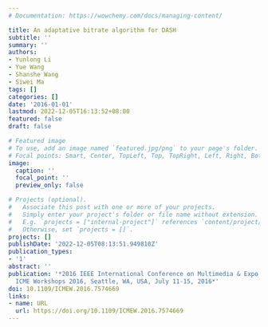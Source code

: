 ```yaml
---
# Documentation: https://wowchemy.com/docs/managing-content/

title: An adaptative bitrate algorithm for DASH
subtitle: ''
summary: ''
authors:
- Yunlong Li
- Yue Wang
- Shanshe Wang
- Siwei Ma
tags: []
categories: []
date: '2016-01-01'
lastmod: 2022-12-05T16:13:52+08:00
featured: false
draft: false

# Featured image
# To use, add an image named `featured.jpg/png` to your page's folder.
# Focal points: Smart, Center, TopLeft, Top, TopRight, Left, Right, BottomLeft, Bottom, BottomRight.
image:
  caption: ''
  focal_point: ''
  preview_only: false

# Projects (optional).
#   Associate this post with one or more of your projects.
#   Simply enter your project's folder or file name without extension.
#   E.g. `projects = ["internal-project"]` references `content/project/deep-learning/index.md`.
#   Otherwise, set `projects = []`.
projects: []
publishDate: '2022-12-05T08:13:51.949810Z'
publication_types:
- '1'
abstract: ''
publication: '*2016 IEEE International Conference on Multimedia & Expo Workshops,
  ICME Workshops 2016, Seattle, WA, USA, July 11-15, 2016*'
doi: 10.1109/ICMEW.2016.7574669
links:
- name: URL
  url: https://doi.org/10.1109/ICMEW.2016.7574669
---
```

